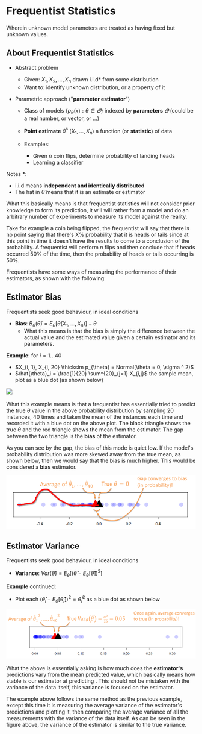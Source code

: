 # Frequentist Statistics
Wherein unknown model parameters are treated as having fixed but unknown values.

## About Frequentist Statistics
- Abstract problem
	- Given: $X_1, X_2, ..., X_n$ drawn i.i.d* from some distribution
	- Want to: identify unknown distribution, or a property of it

- Parametric approach ("**parameter estimator**")
	- Class of models $\{p_{\theta}(x): \theta \in \varTheta\}$ indexed by **parameters** $\varTheta$ (could be a real number, or vector, or ...)
	 - **Point estimate** $\hat{\theta}^*$ $(X_1, ..., X_n)$ a function (or **statistic**) of data

  - Examples:
	  - Given $n$ coin flips, determine probability of landing heads
	  - Learning a classifier

Notes \*:
- i.i.d means **independent and identically distributed**
- The hat in $\hat{\theta}$ means that it is an estimate or estimator

What this basically means is that frequentist statistics will not consider prior knowledge to form its prediction, it will will rather form a model and do an arbitrary number of experiments to measure its model against the reality.

Take for example a coin being flipped, the frequentist will say that there is no point saying that there's X% probability that it is heads or tails since at this point in time it doesn't have the results to come to a conclusion of the probability. A frequentist will perform $n$ flips and then conclude that if heads occurred 50% of the time, then the probability of heads or tails occurring is 50%.

Frequentists have some ways of measuring the performance of their estimators, as shown with the following:

## Estimator Bias
Frequentists seek good behaviour, in ideal conditions
- **Bias**: $B_{\theta}(\hat{\theta}) = E_{\theta}[\hat{\theta}(X_1, ..., X_n)] - \theta$
	- What this means is that the bias is simply the difference between the actual value and the estimated value given a certain estimator and its parameters.

**Example**: $\text{for } i=1 ... 40$
- $X_{i, 1}, X_{i, 20} \thicksim p_{\theta} = Normal(\theta = 0, \sigma ^ 2)$
- $\hat{\theta}_i = \frac{1}{20} \sum^{20}_{j=1} X_{i,j}$  the sample mean, plot as a blue dot (as shown below)

![](bias_estimator.png)

What this example means is that a frequentist has essentially tried to predict the true $\theta$ value in the above probability distribution by sampling 20 instances, 40 times and taken the mean of the instances each time and recorded it with a blue dot on the above plot. The black triangle shows the true $\theta$ and the red triangle shows the mean from the estimator. The gap between the two triangle is the **bias** of the estimator.

As you can see by the gap, the bias of this mode is quiet low. If the model's probability distribution was more skewed away from the true mean, as shown below, then we would say that the bias is much higher. This would be considered a **bias** estimator.

![](Images/high_bias_estimator.png)

## Estimator Variance
Frequentists seek good behaviour, in ideal conditions
- **Variance**: $Var(\hat{\theta}) = E_{\theta}[(\hat{\theta} - E_{\theta} [\hat{\theta}])^2]$

**Example** continued:
- Plot each $(\hat{\theta}_{i} - E_{\theta}[\hat{\theta}_i])^2 = \hat{\theta}_i^2$ as a blue dot as shown below

![](Images/variance_estimator.png)

What the above is essentially asking is how much does the **estimator's** predictions vary from the mean predicted value, which basically means how stable is our estimator at predicting . This should not be mistaken with the variance of the data itself, this variance is focused on the estimator.

The example above follows the same method as the previous example, except this time it is measuring the average variance of the estimator's predictions and plotting it, then comparing the average variance of all the measurements with the variance of the data itself. As can be seen in the figure above, the variance of the estimator is similar to the true variance.
